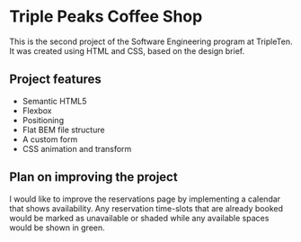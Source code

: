 # Triple Peaks Coffee Shop

This is the second project of the Software Engineering program at TripleTen. It was created using HTML and CSS, based on the design brief.

## Project features

- Semantic HTML5
- Flexbox
- Positioning
- Flat BEM file structure
- A custom form
- CSS animation and transform

## Plan on improving the project

I would like to improve the reservations page by implementing a calendar that shows availability. Any reservation time-slots that are already booked would be marked as unavailable or shaded while any available spaces would be shown in green.

